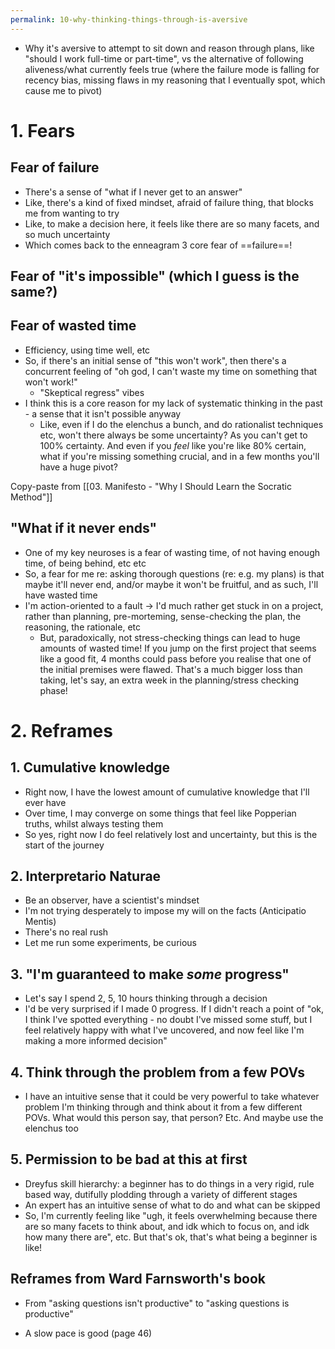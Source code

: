 ```yaml
---
permalink: 10-why-thinking-things-through-is-aversive
---
```


- Why it's aversive to attempt to sit down and reason through plans, like "should I work full-time or part-time", vs the alternative of following aliveness/what currently feels true (where the failure mode is falling for recency bias, missing flaws in my reasoning that I eventually spot, which cause me to pivot)
# 1. Fears
## Fear of failure
- There's a sense of "what if I never get to an answer"
- Like, there's a kind of fixed mindset, afraid of failure thing, that blocks me from wanting to try
- Like, to make a decision here, it feels like there are so many facets, and so much uncertainty
- Which comes back to the enneagram 3 core fear of ==failure==!
## Fear of "it's impossible" (which I guess is the same?)

## Fear of wasted time
- Efficiency, using time well, etc
- So, if there's an initial sense of "this won't work", then there's a concurrent feeling of "oh god, I can't waste my time on something that won't work!"
	- "Skeptical regress" vibes
- I think this is a core reason for my lack of systematic thinking in the past - a sense that it isn't possible anyway
	- Like, even if I do the elenchus a bunch, and do rationalist techniques etc, won't there always be some uncertainty? As you can't get to 100% certainty. And even if you *feel* like you're like 80% certain, what if you're missing something crucial, and in a few months you'll have a huge pivot?


Copy-paste from [[03. Manifesto - "Why I Should Learn the Socratic Method"]]

## "What if it never ends"
- One of my key neuroses is a fear of wasting time, of not having enough time, of being behind, etc etc
- So, a fear for me re: asking thorough questions (re: e.g. my plans) is that maybe it'll never end, and/or maybe it won't be fruitful, and as such, I'll have wasted time
- I'm action-oriented to a fault → I'd much rather get stuck in on a project, rather than planning, pre-morteming, sense-checking the plan, the reasoning, the rationale, etc
	- But, paradoxically, not stress-checking things can lead to huge amounts of wasted time! If you jump on the first project that seems like a good fit, 4 months could pass before you realise that one of the initial premises were flawed. That's a much bigger loss than taking, let's say, an extra week in the planning/stress checking phase!
# 2. Reframes
## 1. Cumulative knowledge
- Right now, I have the lowest amount of cumulative knowledge that I'll ever have
- Over time, I may converge on some things that feel like Popperian truths, whilst always testing them 
- So yes, right now I do feel relatively lost and uncertainty, but this is the start of the journey
## 2. Interpretario Naturae
- Be an observer, have a scientist's mindset
- I'm not trying desperately to impose my will on the facts (Anticipatio Mentis)
- There's no real rush
- Let me run some experiments, be curious
## 3. "I'm guaranteed to make *some* progress"
- Let's say I spend 2, 5, 10 hours thinking through a decision
- I'd be very surprised if I made 0 progress. If I didn't reach a point of "ok, I think I've spotted everything - no doubt I've missed some stuff, but I feel relatively happy with what I've uncovered, and now feel like I'm making a more informed decision"
## 4. Think through the problem from a few POVs
- I have an intuitive sense that it could be very powerful to take whatever problem I'm thinking through and think about it from a few different POVs. What would this person say, that person? Etc. And maybe use the elenchus too
## 5. Permission to be bad at this at first
- Dreyfus skill hierarchy: a beginner has to do things in a very rigid, rule based way, dutifully plodding through a variety of different stages
- An expert has an intuitive sense of what to do and what can be skipped
- So, I'm currently feeling like "ugh, it feels overwhelming because there are so many facets to think about, and idk which to focus on, and idk how many there are", etc. But that's ok, that's what being a beginner is like!
## Reframes from Ward Farnsworth's book 
- From "asking questions isn't productive" to "asking questions is productive"
* A slow pace is good (page 46)
